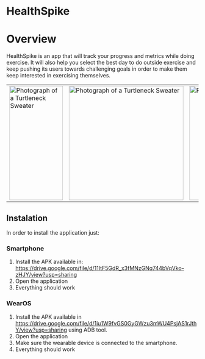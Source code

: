 # HealthSpike

# Overview

HealthSpike is an app that will track your progress and metrics while doing exercise. It will also help you select the best day to do outside exercise and keep pushing its users towards challenging goals in order to make them keep interested in exercising themselves.

<table align="center">
  <tbody>
    <tr>
      <td>
        <img src="https://user-images.githubusercontent.com/37885248/177967038-54e56ba6-7850-43e3-811e-9d80b2e5fe91.jpg" 
          alt="Photograph of a Turtleneck Sweater" title="Photograph of a Turtleneck Sweater" height=300 width=140/>
      </td>
      <td>
        <img src="https://user-images.githubusercontent.com/37885248/177967172-6ed96ab8-20a7-47a7-88c7-addecb4a9a5d.jpg" 
          alt="Photograph of a Turtleneck Sweater" title="Photograph of a Turtleneck Sweater" height=300 />
      </td>
      <td>
        <img src="https://user-images.githubusercontent.com/37885248/177967343-8b15d5b4-8dfc-4536-b822-6ba7516973b1.jpg" 
            alt="Photograph of a Turtleneck Sweater" title="Photograph of a Turtleneck Sweater" height=300 />
      </td>
      <td>
        <img src="https://user-images.githubusercontent.com/37885248/177967409-666a95ea-45e8-44f5-849e-a94603f7a94d.jpg" 
            alt="Photograph of a Turtleneck Sweater" title="Photograph of a Turtleneck Sweater" height=300 />
      </td>
      <td>
        <img src="https://user-images.githubusercontent.com/37885248/177967448-1e07ff87-8b6c-4d55-87b8-441520e81336.jpg" 
            alt="Photograph of a Turtleneck Sweater" title="Photograph of a Turtleneck Sweater" height=300 />
      </td>
    </tr>
  </tbody>
</table> 


## Instalation


In order to install the application just:

### Smartphone

1. Install the APK available in: https://drive.google.com/file/d/11ItF5GdR_x3fMNzGNq744bVqVko-zHJY/view?usp=sharing
2. Open the application
3. Everything should work

### WearOS

1. Install the APK available in https://drive.google.com/file/d/1iu1W9fvGS0GyGWzu3mWU4PsjAS1rJthY/view?usp=sharing using ADB tool.
2. Open the application
3. Make sure the wearable device is connected to the smartphone.
4. Everything should work

